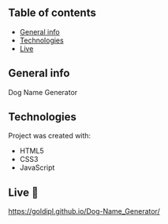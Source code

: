 ## Table of contents
* [General info](#general-info)
* [Technologies](#technologies)
* [Live](#live-star2)

## General info
Dog Name Generator

## Technologies
Project was created with:
* HTML5
* CSS3
* JavaScript

## Live :star2:
https://goldipl.github.io/Dog-Name_Generator/